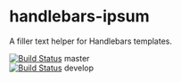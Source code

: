 handlebars-ipsum
================

A filler text helper for Handlebars templates.

[![Build Status](https://travis-ci.org/MarcDiethelm/hipsum.png?branch=master)](https://travis-ci.org/MarcDiethelm/hipsum) master<br>
[![Build Status](https://travis-ci.org/MarcDiethelm/hipsum.png?branch=develop)](https://travis-ci.org/MarcDiethelm/hipsum) develop
